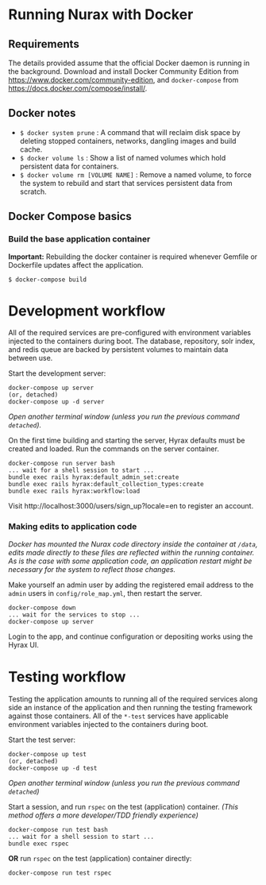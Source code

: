 # Running Nurax with Docker

## Requirements

The details provided assume that the official Docker daemon is running in the background. Download and install Docker Community Edition from https://www.docker.com/community-edition, and `docker-compose` from https://docs.docker.com/compose/install/.

## Docker notes

- `$ docker system prune` : A command that will reclaim disk space by deleting stopped containers, networks, dangling images and build cache.
- `$ docker volume ls` : Show a list of named volumes which hold persistent data for containers.
- `$ docker volume rm [VOLUME NAME]` : Remove a named volume, to force the system to rebuild and start that services persistent data from scratch.

## Docker Compose basics

### Build the base application container

**Important:** Rebuilding the docker container is required whenever Gemfile or Dockerfile updates affect the application.

`$ docker-compose build`

# Development workflow

All of the required services are pre-configured with environment variables injected to the containers during boot. The database, repository, solr index, and redis queue are backed by persistent volumes to maintain data between use.

Start the development server:

    docker-compose up server
    (or, detached)
    docker-compose up -d server

_Open another terminal window (unless you run the previous command `detached`)._

On the first time building and starting the server, Hyrax defaults must be created and loaded. Run the commands on the server container.

    docker-compose run server bash
    ... wait for a shell session to start ...
    bundle exec rails hyrax:default_admin_set:create
    bundle exec rails hyrax:default_collection_types:create
    bundle exec rails hyrax:workflow:load

Visit http://localhost:3000/users/sign_up?locale=en to register an account.

### Making edits to application code

_Docker has mounted the Nurax code directory inside the container at `/data`, edits made directly to these files are reflected within the running container. As is the case with some application code, an application restart might be necessary for the system to reflect those changes._

Make yourself an admin user by adding the registered email address to the `admin` users in `config/role_map.yml`, then restart the server.

    docker-compose down
    ... wait for the services to stop ...
    docker-compose up server

Login to the app, and continue configuration or depositing works using the Hyrax UI.

# Testing workflow

Testing the application amounts to running all of the required services along side an instance of the application and then running the testing framework against those containers. All of the `*-test` services have applicable environment variables injected to the containers during boot.

Start the test server:

    docker-compose up test
    (or, detached)
    docker-compose up -d test

_Open another terminal window (unless you run the previous command `detached`)_

Start a session, and run `rspec` on the test (application) container. _(This method offers a more developer/TDD friendly experience)_

    docker-compose run test bash
    ... wait for a shell session to start ...
    bundle exec rspec

**OR** run `rspec` on the test (application) container directly:

    docker-compose run test rspec
